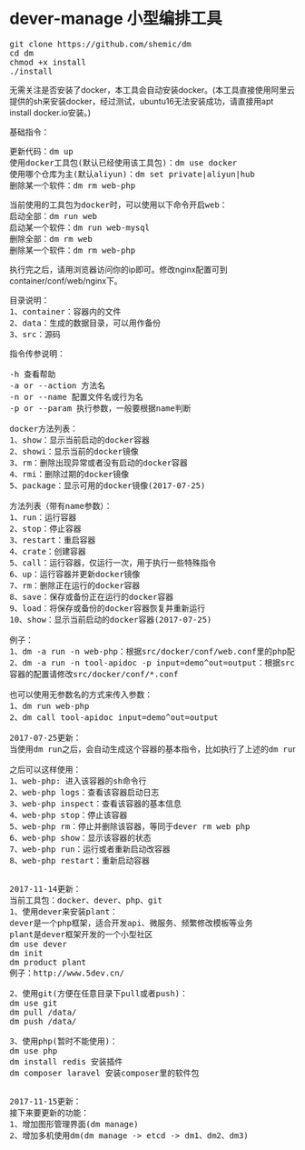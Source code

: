 # dever-manage 小型编排工具
<pre>
git clone https://github.com/shemic/dm
cd dm
chmod +x install
./install
</pre>

无需关注是否安装了docker，本工具会自动安装docker。(本工具直接使用阿里云提供的sh来安装docker，经过测试，ubuntu16无法安装成功，请直接用apt install docker.io安装。)

基础指令：
<pre>
更新代码：dm up
使用docker工具包(默认已经使用该工具包)：dm use docker
使用哪个仓库为主(默认aliyun)：dm set private|aliyun|hub
删除某一个软件：dm rm web-php
</pre>

<pre>
当前使用的工具包为docker时，可以使用以下命令开启web：
启动全部：dm run web
启动某一个软件：dm run web-mysql
删除全部：dm rm web
删除某一个软件：dm rm web-php
</pre>

执行完之后，请用浏览器访问你的ip即可。修改nginx配置可到container/conf/web/nginx下。

<pre>
目录说明：
1、container：容器内的文件
2、data：生成的数据目录，可以用作备份
3、src：源码
</pre>

<pre>
指令传参说明：

-h 查看帮助 
-a or --action 方法名
-n or --name 配置文件名或行为名
-p or --param 执行参数，一般要根据name判断

docker方法列表：
1、show：显示当前启动的docker容器
2、showi：显示当前的docker镜像
3、rm：删除出现异常或者没有启动的docker容器
4、rmi：删除过期的docker镜像
5、package：显示可用的docker镜像(2017-07-25)

方法列表（带有name参数）：
1、run：运行容器
2、stop：停止容器
3、restart：重启容器
4、crate：创建容器
5、call：运行容器，仅运行一次，用于执行一些特殊指令
6、up：运行容器并更新docker镜像
7、rm：删除正在运行的docker容器
8、save：保存或备份正在运行的docker容器
9、load：将保存或备份的docker容器恢复并重新运行
10、show：显示当前启动的docker容器(2017-07-25)

例子：
1、dm -a run -n web-php：根据src/docker/conf/web.conf里的php配置，来持续运行php容器
2、dm -a run -n tool-apidoc -p input=demo^out=output：根据src/docker/conf/tool.conf里的apidoc配置，来运行apidoc容器，这个配置里设置了run参数，指令中加入run，则apidoc容器将作为工具使用，无需持续运行apidoc容器，仅执行一次。input=demo将替换{$input}为demo，out=output将替换{$out}为output，冒号“:”为默认值
容器的配置请修改src/docker/conf/*.conf

也可以使用无参数名的方式来传入参数：
1、dm run web-php
2、dm call tool-apidoc input=demo^out=output

2017-07-25更新：
当使用dm run之后，会自动生成这个容器的基本指令，比如执行了上述的dm run web-php

之后可以这样使用：
1、web-php: 进入该容器的sh命令行
2、web-php logs：查看该容器启动日志
3、web-php inspect：查看该容器的基本信息
4、web-php stop：停止该容器
5、web-php rm：停止并删除该容器，等同于dever rm web php
6、web-php show：显示该容器的状态
7、web-php run：运行或者重新启动改容器
8、web-php restart：重新启动容器

</pre>
<pre>
2017-11-14更新：
当前工具包：docker、dever、php、git
1、使用dever来安装plant：
dever是一个php框架，适合开发api、微服务、频繁修改模板等业务
plant是dever框架开发的一个小型社区
dm use dever
dm init
dm product plant
例子：http://www.5dev.cn/

2、使用git(方便在任意目录下pull或者push)：
dm use git
dm pull /data/
dm push /data/

3、使用php(暂时不能使用)：
dm use php
dm install redis 安装插件
dm composer laravel 安装composer里的软件包

</pre>

<pre>
2017-11-15更新：
接下来要更新的功能：
1、增加图形管理界面(dm manage)
2、增加多机使用dm(dm manage -> etcd -> dm1、dm2、dm3)
</pre>